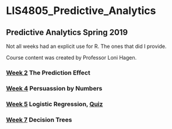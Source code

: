 # LIS4805_Predictive_Analytics

## Predictive Analytics Spring 2019

Not all weeks had an explicit use for R. The ones that did I provide. 

Course content was created by Professor Loni Hagen.

### [Week 2](week2.R) The Prediction Effect

### [Week 4](week4_lab1.R) Persuassion by Numbers

### [Week 5](week5_lab.R) Logistic Regression, [Quiz](logit.R)

### [Week 7](week7_lab.R) Decision Trees
